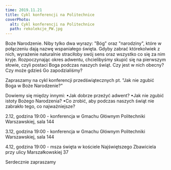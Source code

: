 ```yaml
---
time: 2019.11.21
title: Cykl konferencji na Politechnice
coverPhoto:
  alt: Cykl konferencji na Politechnice
  path: rekolekcje_PW.jpg
---
```

Boże Narodzenie. Niby tylko dwa wyrazy: "Bóg" oraz "narodziny", które w połączeniu dają nazwę wspaniałego święta. Gdyby zabrać którekolwiek z nich, wyrażenie naturalnie straciłoby swój sens oraz wszystko co się za nim kryje. Rozpoczynając okres adwentu, chcielibyśmy skupić się na pierwszym słowie, czyli postaci Boga podczas naszych świąt. Czy jest w nich obecny? Czy może gdzieś Go zapodzialiśmy?

Zapraszamy na cykl konferencji przedświątecznych pt. "Jak nie zgubić Boga w Boże Narodzenie?"

Dowiemy się między innymi:
•Jak dobrze przeżyć adwent?
•Jak nie zgubić istoty Bożego Narodzenia?
•Co zrobić, aby podczas naszych świąt nie zabrakło tego, co najważniejsze?

2.12, godzina 19:00 - konferencja w Gmachu Głównym Politechniki Warszawskiej, sala 144

3.12, godzina 19:00 - konferencja w Gmachu Głównym Politechniki Warszawskiej, sala 144

4.12, godzina 19:00 - msza święta w kościele Najświętszego Zbawiciela przy ulicy Marszałkowskiej 37

Serdecznie zapraszamy